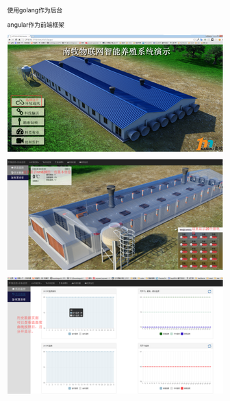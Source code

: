 使用golang作为后台

angular作为前端框架




![img](https://github.com/wumingyu12/Nm820/blob/zlg-m3352M128li/screenshoot/%E5%9B%BE%E7%89%871.png)

![img](https://github.com/wumingyu12/Nm820/blob/zlg-m3352M128li/screenshoot/%E5%9B%BE%E7%89%872.png)

![img](https://github.com/wumingyu12/Nm820/blob/zlg-m3352M128li/screenshoot/%E5%9B%BE%E7%89%873.png)
